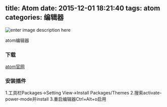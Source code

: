 title: Atom
date: 2015-12-01 18:21:40
tags: atom
categories: 编辑器
---
![enter image description here](http://7xnq6l.com1.z0.glb.clouddn.com/atom.gif)

atom编辑器

<!--more-->

### 下载
[atom官网](https://atom.io/)

### 安装插件
1.工具栏Packages->Setting View->Install Packages/Themes
2.搜索activate-power-mode并install
3.重启编辑器Ctrl+Alt+o启用

